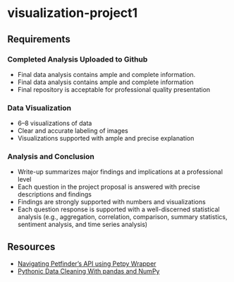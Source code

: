 # visualization-project1

## Requirements
### Completed Analysis Uploaded to Github
- Final data analysis contains ample and complete information.
- Final data analysis contains ample and complete information
- Final repository is acceptable for professional quality presentation

### Data Visualization
- 6–8 visualizations of data
- Clear and accurate labeling of images
- Visualizations supported with ample and precise explanation

### Analysis and Conclusion

- Write-up summarizes major findings and implications at a professional level
- Each question in the project proposal is answered with precise descriptions and findings
- Findings are strongly supported with numbers and visualizations
- Each question response is supported with a well-discerned statistical analysis (e.g., aggregation, correlation, comparison, summary statistics, sentiment analysis, and time series analysis)

## Resources
- [Navigating Petfinder’s API using Petpy Wrapper](https://medium.com/analytics-vidhya/navigating-petfinders-api-using-petpy-wrapper-2cf085c33d75)
- [Pythonic Data Cleaning With pandas and NumPy](https://realpython.com/python-data-cleaning-numpy-pandas/)